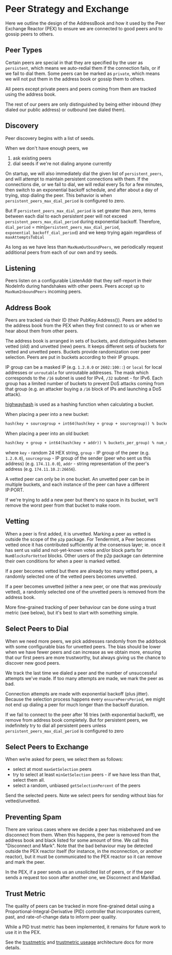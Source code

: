# Peer Strategy and Exchange

Here we outline the design of the AddressBook
and how it used by the Peer Exchange Reactor (PEX) to ensure we are connected
to good peers and to gossip peers to others.

## Peer Types

Certain peers are special in that they are specified by the user as `persistent`,
which means we auto-redial them if the connection fails, or if we fail to dial
them.
Some peers can be marked as `private`, which means
we will not put them in the address book or gossip them to others.

All peers except private peers and peers coming from them are tracked using the
address book.

The rest of our peers are only distinguished by being either
inbound (they dialed our public address) or outbound (we dialed them).

## Discovery

Peer discovery begins with a list of seeds.

When we don't have enough peers, we

1. ask existing peers
2. dial seeds if we're not dialing anyone currently

On startup, we will also immediately dial the given list of `persistent_peers`,
and will attempt to maintain persistent connections with them. If the
connections die, or we fail to dial, we will redial every 5s for a few minutes,
then switch to an exponential backoff schedule, and after about a day of
trying, stop dialing the peer. This behavior is when `persistent_peers_max_dial_period` is configured to zero.

But If `persistent_peers_max_dial_period` is set greater than zero, terms between each dial to each persistent peer
will not exceed `persistent_peers_max_dial_period` during exponential backoff.
Therefore, `dial_period` = min(`persistent_peers_max_dial_period`, `exponential_backoff_dial_period`)
and we keep trying again regardless of `maxAttemptsToDial`

As long as we have less than `MaxNumOutboundPeers`, we periodically request
additional peers from each of our own and try seeds.

## Listening

Peers listen on a configurable ListenAddr that they self-report in their
NodeInfo during handshakes with other peers. Peers accept up to
`MaxNumInboundPeers` incoming peers.

## Address Book

Peers are tracked via their ID (their PubKey.Address()).
Peers are added to the address book from the PEX when they first connect to us or
when we hear about them from other peers.

The address book is arranged in sets of buckets, and distinguishes between
vetted (old) and unvetted (new) peers. It keeps different sets of buckets for
vetted and unvetted peers. Buckets provide randomization over peer selection.
Peers are put in buckets according to their IP groups.

IP group can be a masked IP (e.g. `1.2.0.0` or `2602:100::`) or `local` for
local addresses or `unroutable` for unroutable addresses. The mask which
corresponds to the `/16` subnet is used for IPv4, `/32` subnet - for IPv6.
Each group has a limited number of buckets to prevent DoS attacks coming from
that group (e.g. an attacker buying a `/16` block of IPs and launching a DoS
attack).

[highwayhash](https://arxiv.org/abs/1612.06257) is used as a hashing function
when calculating a bucket.

When placing a peer into a new bucket:

```md
hash(key + sourcegroup + int64(hash(key + group + sourcegroup)) % bucket_per_group) % num_new_buckets
```

When placing a peer into an old bucket:

```md
hash(key + group + int64(hash(key + addr)) % buckets_per_group) % num_old_buckets
```

where `key` - random 24 HEX string, `group` - IP group of the peer (e.g. `1.2.0.0`),
`sourcegroup` - IP group of the sender (peer who sent us this address) (e.g. `174.11.0.0`),
`addr` - string representation of the peer's address (e.g. `174.11.10.2:26656`).

A vetted peer can only be in one bucket. An unvetted peer can be in multiple buckets, and
each instance of the peer can have a different IP:PORT.

If we're trying to add a new peer but there's no space in its bucket, we'll
remove the worst peer from that bucket to make room.

## Vetting

When a peer is first added, it is unvetted.
Marking a peer as vetted is outside the scope of the `p2p` package.
For Tendermint, a Peer becomes vetted once it has contributed sufficiently
at the consensus layer; ie. once it has sent us valid and not-yet-known
votes and/or block parts for `NumBlocksForVetted` blocks.
Other users of the p2p package can determine their own conditions for when a peer is marked vetted.

If a peer becomes vetted but there are already too many vetted peers,
a randomly selected one of the vetted peers becomes unvetted.

If a peer becomes unvetted (either a new peer, or one that was previously vetted),
a randomly selected one of the unvetted peers is removed from the address book.

More fine-grained tracking of peer behaviour can be done using
a trust metric (see below), but it's best to start with something simple.

## Select Peers to Dial

When we need more peers, we pick addresses randomly from the addrbook with some
configurable bias for unvetted peers. The bias should be lower when we have
fewer peers and can increase as we obtain more, ensuring that our first peers
are more trustworthy, but always giving us the chance to discover new good
peers.

We track the last time we dialed a peer and the number of unsuccessful attempts
we've made. If too many attempts are made, we mark the peer as bad.

Connection attempts are made with exponential backoff (plus jitter). Because
the selection process happens every `ensurePeersPeriod`, we might not end up
dialing a peer for much longer than the backoff duration.

If we fail to connect to the peer after 16 tries (with exponential backoff), we
remove from address book completely. But for persistent peers, we indefinitely try to
dial all persistent peers unless `persistent_peers_max_dial_period` is configured to zero

## Select Peers to Exchange

When we’re asked for peers, we select them as follows:

- select at most `maxGetSelection` peers
- try to select at least `minGetSelection` peers - if we have less than that, select them all.
- select a random, unbiased `getSelectionPercent` of the peers

Send the selected peers. Note we select peers for sending without bias for vetted/unvetted.

## Preventing Spam

There are various cases where we decide a peer has misbehaved and we disconnect from them.
When this happens, the peer is removed from the address book and black listed for
some amount of time. We call this "Disconnect and Mark".
Note that the bad behaviour may be detected outside the PEX reactor itself
(for instance, in the mconnection, or another reactor), but it must be communicated to the PEX reactor
so it can remove and mark the peer.

In the PEX, if a peer sends us an unsolicited list of peers,
or if the peer sends a request too soon after another one,
we Disconnect and MarkBad.

## Trust Metric

The quality of peers can be tracked in more fine-grained detail using a
Proportional-Integral-Derivative (PID) controller that incorporates
current, past, and rate-of-change data to inform peer quality.

While a PID trust metric has been implemented, it remains for future work
to use it in the PEX.

See the [trustmetric](https://github.com/tendermint/tendermint/blob/master/docs/architecture/adr-006-trust-metric.md)
and [trustmetric useage](https://github.com/tendermint/tendermint/blob/master/docs/architecture/adr-007-trust-metric-usage.md)
architecture docs for more details.
